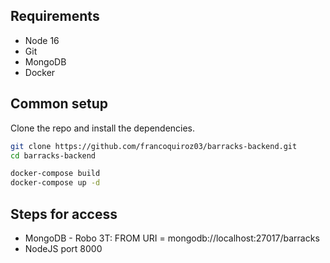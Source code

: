 ## Requirements

* Node 16
* Git
* MongoDB
* Docker

## Common setup

Clone the repo and install the dependencies.

```bash
git clone https://github.com/francoquiroz03/barracks-backend.git
cd barracks-backend
```

```bash
docker-compose build
docker-compose up -d
```

## Steps for access

* MongoDB - Robo 3T: FROM URI = mongodb://localhost:27017/barracks
* NodeJS port 8000